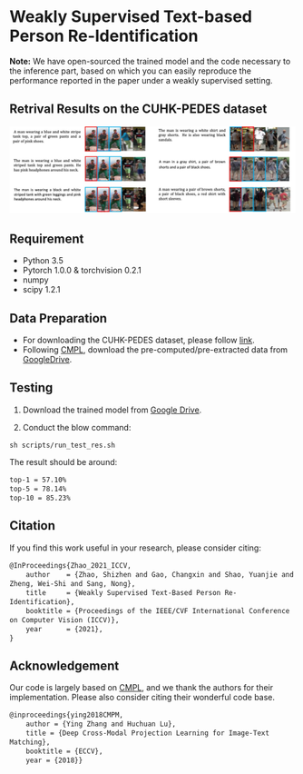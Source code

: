 # Weakly Supervised Text-based Person Re-Identification

**Note:** We have open-sourced the trained model and the code necessary to the inference part, based on which you can easily reproduce the performance reported in the paper under a weakly supervised setting.

## Retrival Results on the CUHK-PEDES dataset 

![Quantitative_results_1](./images/Quantitative_result1.png)

## Requirement   
* Python 3.5 
* Pytorch 1.0.0 & torchvision 0.2.1
* numpy
* scipy 1.2.1 

## Data Preparation

- For downloading the CUHK-PEDES dataset, please follow [link](https://github.com/ShuangLI59/Person-Search-with-Natural-Language-Description). 
- Following [CMPL](https://github.com/labyrinth7x/Deep-Cross-Modal-Projection-Learning-for-Image-Text-Matching), download the pre-computed/pre-extracted data from [GoogleDrive](https://drive.google.com/file/d/1CGoZdqSlO9m2Er57bAQPoJwOSsrc54y-/view?usp=sharing).

## Testing

1. Download the trained model from [Google Drive](https://drive.google.com/file/d/1ctApJgcY8scxpNlVtmXgbj2z3im6fuDv/view?usp=sharing).

2. Conduct the blow command:

```
sh scripts/run_test_res.sh
```

The result should be around:

   ```Shell
   top-1 = 57.10%
   top-5 = 78.14%
   top-10 = 85.23%
   ```

## Citation

If you find this work useful in your research, please consider citing:
```
@InProceedings{Zhao_2021_ICCV,
    author    = {Zhao, Shizhen and Gao, Changxin and Shao, Yuanjie and Zheng, Wei-Shi and Sang, Nong},
    title     = {Weakly Supervised Text-Based Person Re-Identification},
    booktitle = {Proceedings of the IEEE/CVF International Conference on Computer Vision (ICCV)},
    year      = {2021},
}
```

## Acknowledgement

Our code is largely based on [CMPL](https://github.com/labyrinth7x/Deep-Cross-Modal-Projection-Learning-for-Image-Text-Matching), and we thank the authors for their implementation. Please also consider citing their wonderful code base. 

```
@inproceedings{ying2018CMPM,
    author = {Ying Zhang and Huchuan Lu},
    title = {Deep Cross-Modal Projection Learning for Image-Text Matching},
    booktitle = {ECCV},
    year = {2018}}
```